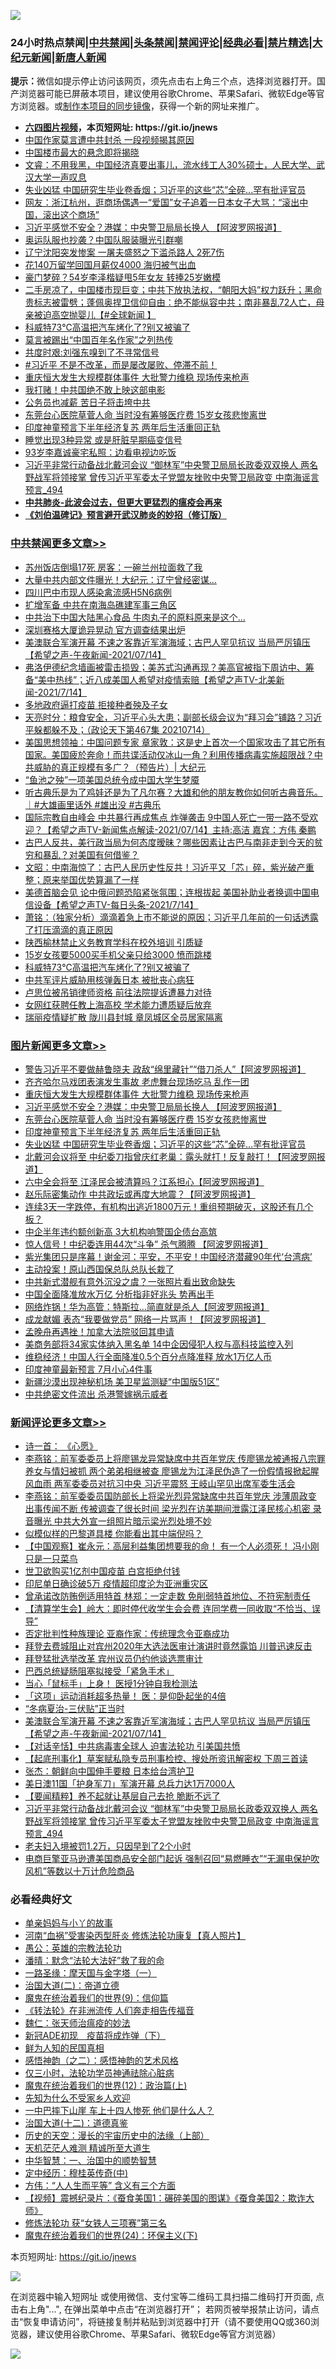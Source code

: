 ![](https://raw.githubusercontent.com/fqnews/bnews/master/64photo/fqnews-qr.jpg)

<div id="tt">
<h3>24小时热点禁闻|<a href="#%E4%B8%AD%E5%85%B1%E7%A6%81%E9%97%BB%E6%9B%B4%E5%A4%9A%E6%96%87%E7%AB%A0">中共禁闻</a>|<a href="#%E5%9B%BE%E7%89%87%E6%96%B0%E9%97%BB%E6%9B%B4%E5%A4%9A%E6%96%87%E7%AB%A0">头条禁闻</a>|<a href="#%E6%96%B0%E9%97%BB%E8%AF%84%E8%AE%BA%E6%9B%B4%E5%A4%9A%E6%96%87%E7%AB%A0">禁闻评论|<a href="#%E5%BF%85%E7%9C%8B%E7%BB%8F%E5%85%B8%E5%A5%BD%E6%96%87">经典必看|<a href="/video.md#%E7%A6%81%E7%89%87%E7%B2%BE%E9%80%89">禁片精选</a>|<a href="https://github.com/fqnews/djy/blob/master/gb/nf1351518.md#1">大纪元新闻</a>|<a href="https://github.com/fqnews/ntdtv/blob/master/gb/prog204.md#1">新唐人新闻</a></h3>
<div><b>提示：</b>微信如提示停止访问该网页，须先点击右上角三个点，选择浏览器打开。国产浏览器可能已屏蔽本项目，建议使用谷歌Chrome、苹果Safari、微软Edge等官方浏览器。或<a href="https://github.com/fqnews/bnews/blob/master/%E5%88%B6%E4%BD%9Cgit%E7%A6%81%E9%97%BB%E9%95%9C%E5%83%8F.md">制作本项目的同步镜像</a>，获得一个新的网址来推广。</div>
<ul>
<li><b><a href="http://d1.bdrive.tk/64.mp4" target="_blank">六四图片视频</a>，本页短网址: https://git.io/jnews</b></li>
<li><a href="/cbnews/20210714/1586965.md">中国作家莫言遭中共封杀 一段视频揭其原因</a></li>
<li><a href="/cnnews/20210714/1587057.md">中国楼市最大的悬念即将揭晓</a></li>
<li><a href="/bannedvideo/20210714/1586973.md">文睿：不用我黑，中国经济真要出事儿，流水线工人30%硕士，人民大学、武汉大学一声叹息</a></li>
<li><a href="/topimagenews/20210714/1587052.md">失业凶猛 中国研究生毕业卷香烟；习近平的这些“芯”全碎...罕有批评官员</a></li>
<li><a href="/bannedvideo/20210714/1586957.md">网友：浙江杭州，逛商场偶遇一“爱国”女子追着一日本女子大骂：“滚出中国，滚出这个商场”</a></li>
<li><a href="/topimagenews/20210715/1587502.md">习近平感觉不安全？港媒：中央警卫局局长换人 【阿波罗网报道】</a></li>
<li><a href="/cnnews/20210715/1587276.md">奥运队服也抄袭？中国队服装曝光引群嘲</a></li>
<li><a href="/cnnews/20210714/1587040.md">辽宁沈阳突发惨案 一屠夫盛怒之下滥杀路人 2死7伤</a></li>
<li><a href="/lifebaike/20210714/1587125.md">花140万留学回国月薪仅4000 海归被气出血</a></li>
<li><a href="/yule/20210715/1587205.md">豪门梦碎？54岁李泽楷疑甩5年女友 转捧25岁嫩模</a></li>
<li><a href="/bannedvideo/20210715/1587329.md">二手房凉了，中国楼市现巨变；中共下放执法权，“朝阳大妈”权力跃升；黑命贵标志被雷劈；蓬佩奥捍卫信仰自由：绝不能纵容中共；南非暴乱72人亡，母亲被迫高空抛婴儿【#全球新闻 】</a></li>
<li><a href="/cbnews/20210715/1587282.md">科威特73℃高温把汽车烤化了?别又被骗了</a></li>
<li><a href="/cbnews/20210714/1586964.md">莫言被踢出“中国百年名作家”之列热传</a></li>
<li><a href="/comments/20210715/1587388.md">共度时艰:刘强东嗅到了不寻常信号</a></li>
<li><a href="/bannedvideo/20210715/1587315.md">#习近平 不是不改革，而是屡改屡败、停滞不前！</a></li>
<li><a href="/topimagenews/20210715/1587536.md">重庆恒大发生大规模群体事件 大批警力维稳 现场传来枪声</a></li>
<li><a href="/ccpdope/20210715/1587353.md">我打赌！中共国绝不敢上映这部电影</a></li>
<li><a href="/ssgc/20210714/1587096.md">公务员也减薪 苦日子将击垮中共</a></li>
<li><a href="/topimagenews/20210715/1587324.md">东莞台心医院草菅人命 当时没有筹够医疗费 15岁女孩悲惨离世</a></li>
<li><a href="/topimagenews/20210715/1587248.md">印度神童预言下半年经济复苏 两年后生活重回正轨</a></li>
<li><a href="/health/20210714/1587008.md">睡觉出现3种异常 或是肝脏早期癌变信号</a></li>
<li><a href="/cnnews/hknews/20210715/1587310.md">93岁李嘉诚豪宅私照：边看电视边吃饭</a></li>
<li><a href="/comments/20210715/1587501.md">习近平非常行动备战北戴河会议 “御林军”中央警卫局局长政委双双换人 两名野战军将领接掌 曾传习近平军委太子党盟友挫败中央警卫局政变 中南海谣言预言_494</a></li>
<li><b><a href="/comments/20200211/1275071.md" target="_blank">中共肺炎-此波会过去，但更大更猛烈的瘟疫会再来</a></b></li>
<li><b><a href="/comments/20200207/1272816.md" target="_blank">《刘伯温碑记》预言避开武汉肺炎的妙招（修订版）</a></b></li>
</ul>
</div>

<div class="catlist">
<h3><a href="/cbnews/" target="_blank">中共禁闻</a><span><a href="/cbnews/" target="_blank" rel="nofollow">更多文章>></a></span></h3>
<ul>
<li><a href="/cbnews/20210715/1587632.md" target="_blank">苏州饭店倒塌17死 房客：一碗兰州拉面救了我</a></li>
<li><a href="/cbnews/20210715/1587607.md" target="_blank">大量中共内部文件曝光！大纪元：辽宁曾经密谋…</a></li>
<li><a href="/cbnews/20210715/1587555.md" target="_blank">四川巴中市现人感染禽流感H5N6病例</a></li>
<li><a href="/cbnews/20210715/1587548.md" target="_blank">扩增军备 中共在南海岛礁建军事三角区</a></li>
<li><a href="/cbnews/20210715/1587547.md" target="_blank">中共治下中国大陆黑心食品 牛肉丸子的原料原来是这个&#8230;</a></li>
<li><a href="/cbnews/20210715/1587537.md" target="_blank">深圳赛格大厦诡异晃动 官方调查结果出炉</a></li>
<li><a href="/comments/20210715/1587521.md" target="_blank">美澳联合军演开幕 不速之客靠近军演海域；古巴人罕见抗议 当局严厉镇压【希望之声-午夜新闻-2021/07/14】</a></li>
<li><a href="/comments/20210715/1587475.md" target="_blank">弗洛伊德纪念墙画被雷击损毁；美苏式沟通再现？美高官被指下周访中、筹备“美中热线”；近八成美国人希望对疫情索赔【希望之声TV-北美新闻-2021/7/14】</a></li>
<li><a href="/cbnews/20210715/1587432.md" target="_blank">多地政府逼打疫苗 拒接种者殃及子女</a></li>
<li><a href="/cbnews/20210715/1587401.md" target="_blank">天亮时分：粮食安全，习近平心头大患；副部长级会议为“拜习会”铺路？习近平躲都躲不及；（政论天下第467集 20210714）</a></li>
<li><a href="/cbnews/20210715/1587383.md" target="_blank">美国思想领袖：中国问题专家 章家敦：这是史上首次一个国家攻击了其它所有国家。美国疲於奔命！而共谍活动仅冰山一角？利用传播病毒实施超限战？中共威胁的真正规模有多广？（预告片）| 大纪元</a></li>
<li><a href="/cbnews/20210715/1587370.md" target="_blank">“鱼池之殃”一项美国总统令成中国大学生梦魇</a></li>
<li><a href="/comments/20210715/1587367.md" target="_blank">听古典乐是为了鸡娃还是为了凡尔赛？大雄和他的朋友教你如何听古典音乐。｜#大雄画里话外 #雄出没 #古典乐</a></li>
<li><a href="/comments/20210715/1587360.md" target="_blank">国际宗教自由峰会 中共暴行再成焦点 炸弹袭击 9中国人死亡一带一路不受欢迎？【希望之声TV-新闻焦点解读-2021/07/14】主持:高洁  嘉宾：方伟  秦鹏</a></li>
<li><a href="/comments/20210715/1587359.md" target="_blank">古巴人反共，美行政当局为何态度暧昧？哪些因素让古巴与南非走到今天的贫穷和暴乱？对美国有何借鉴？</a></li>
<li><a href="/cbnews/20210715/1587342.md" target="_blank">文昭：中南海惊了：古巴人民历史性反共！习近平又「芯」碎，紫光破产重整；原来举国优势算漏了一样</a></li>
<li><a href="/comments/20210715/1587336.md" target="_blank">美德首脑会见 论中俄问题恐陷紧张氛围；连根拔起 美国补助业者换调中国电信设备【希望之声TV-每日头条-2021/7/14】</a></li>
<li><a href="/cbnews/20210715/1587330.md" target="_blank">萧铭：（独家分析）滴滴着急上市不能说的原因；习近平几年前的一句话透露了打压滴滴的真正原因</a></li>
<li><a href="/cbnews/20210715/1587308.md" target="_blank">陕西榆林禁止义务教育学科在校外培训 引质疑</a></li>
<li><a href="/cbnews/20210715/1587283.md" target="_blank">15岁女孩要5000买手机父亲只给3000 愤而跳楼</a></li>
<li><a href="/cbnews/20210715/1587282.md" target="_blank">科威特73℃高温把汽车烤化了?别又被骗了</a></li>
<li><a href="/cbnews/20210715/1587270.md" target="_blank">中共军评片威胁用核弹轰日本 被批丧心病狂</a></li>
<li><a href="/cbnews/20210715/1587269.md" target="_blank">卢思位被吊销律师资格 前往法院提诉遭暴力对待</a></li>
<li><a href="/cbnews/20210715/1587250.md" target="_blank">女网红获聘任教上海高校 学术能力遭质疑后放弃</a></li>
<li><a href="/cbnews/20210715/1587249.md" target="_blank">瑞丽疫情疑扩散 陇川县封城 章凤城区全员居家隔离</a></li>

</ul>
</div>
<div class="catlist">
<h3><a href="/topimagenews/" target="_blank">图片新闻</a><span><a href="/topimagenews/" target="_blank" rel="nofollow">更多文章>></a></span></h3>
<ul>
<li><a href="/topimagenews/20210715/1587586.md" target="_blank">警告习近平不要做赫鲁晓夫 政敌“绵里藏针”“借刀杀人”【阿波罗网报道】</a></li>
<li><a href="/topimagenews/20210715/1587554.md" target="_blank">齐齐哈尔马戏团表演发生事故 老虎舞台现场吃马 乱作一团</a></li>
<li><a href="/topimagenews/20210715/1587536.md" target="_blank">重庆恒大发生大规模群体事件 大批警力维稳 现场传来枪声</a></li>
<li><a href="/topimagenews/20210715/1587502.md" target="_blank">习近平感觉不安全？港媒：中央警卫局局长换人 【阿波罗网报道】</a></li>
<li><a href="/topimagenews/20210715/1587324.md" target="_blank">东莞台心医院草菅人命 当时没有筹够医疗费 15岁女孩悲惨离世</a></li>
<li><a href="/topimagenews/20210715/1587248.md" target="_blank">印度神童预言下半年经济复苏 两年后生活重回正轨</a></li>
<li><a href="/topimagenews/20210714/1587052.md" target="_blank">失业凶猛 中国研究生毕业卷香烟；习近平的这些“芯”全碎&#8230;罕有批评官员</a></li>
<li><a href="/topimagenews/20210714/1586860.md" target="_blank">北戴河会议将至 中纪委刀指曾庆红老巢：露头就打！反复敲打！【阿波罗网报道】</a></li>
<li><a href="/topimagenews/20210713/1586149.md" target="_blank">六中全会将至 江泽民会被清算吗？江系担心【阿波罗网报道】</a></li>
<li><a href="/topimagenews/20210713/1586069.md" target="_blank">赵乐际密集动作 中共政坛或再度大地震？【阿波罗网报道】</a></li>
<li><a href="/topimagenews/20210713/1586042.md" target="_blank">连续3天一字跌停，有机构出逃近1800万元！重组预期破灭，这股还有几个板？</a></li>
<li><a href="/topimagenews/20210713/1585784.md" target="_blank">中企半年违约额创新高 3大机构响警国企债台高筑</a></li>
<li><a href="/topimagenews/20210712/1585372.md" target="_blank">惊人信号！中纪委连用44次“斗争” 杀气腾腾 【阿波罗网报道】</a></li>
<li><a href="/topimagenews/20210712/1585184.md" target="_blank">紫光集团只是序幕！谢金河：平安，不平安！中国经济潜藏90年代‘台湾病’</a></li>
<li><a href="/topimagenews/20210711/1584916.md" target="_blank">主动投案！原山西国保总队总队长栽了</a></li>
<li><a href="/topimagenews/20210711/1584789.md" target="_blank">中共新式潜舰有意外沉没之虞？一张照片看出致命缺失</a></li>
<li><a href="/topimagenews/20210711/1584605.md" target="_blank">中国全面降准放水万亿 分析指非好兆头 势再出手</a></li>
<li><a href="/topimagenews/20210710/1584331.md" target="_blank">网络炸锅！华为高管：特斯拉…简直就是杀人【阿波罗网报道】</a></li>
<li><a href="/topimagenews/20210710/1584260.md" target="_blank">成龙献媚 表态“我要做党员” 网络一片骂声！【阿波罗网报道】</a></li>
<li><a href="/topimagenews/20210710/1584235.md" target="_blank">孟晚舟再遇挫！加拿大法院驳回其申请</a></li>
<li><a href="/topimagenews/20210710/1584006.md" target="_blank">美商务部将34家实体纳入黑名单 14中企因侵犯人权与高科技监控入列</a></li>
<li><a href="/topimagenews/20210710/1583935.md" target="_blank">维稳经济！中国人行全面降准0.5个百分点降准释 放水1万亿人币</a></li>
<li><a href="/topimagenews/20210709/1583469.md" target="_blank">印度神童最新预言 7月小心4件事</a></li>
<li><a href="/topimagenews/20210709/1583332.md" target="_blank">新疆沙漠出现神秘机场 美卫星监测疑“中国版51区”</a></li>
<li><a href="/topimagenews/20210708/1583017.md" target="_blank">中共绝密文件流出 杀港警嫁祸示威者</a></li>

</ul>
</div>
<div class="catlist">
<h3><a href="/comments/" target="_blank">新闻评论</a><span><a href="/comments/" target="_blank" rel="nofollow">更多文章>></a></span></h3>
<ul>
<li><a href="/comments/20210715/1587661.md" target="_blank">诗一首： 《心愿》</a></li>
<li><a href="/comments/20210715/1587660.md" target="_blank">李燕铭：前军委委员上将廖锡龙异常缺席中共百年党庆 传廖锡龙被通报八宗罪 养女与情妇被抓 两个弟弟相继被查 廖锡龙为江泽民伪造了一份假情报掀起腥风血雨 两军委委员对抗习中央 习近平震怒 王岐山罕见出席军委生活会</a></li>
<li><a href="/comments/20210715/1587659.md" target="_blank">李燕铭：前军委委员国防部长上将梁光烈异常缺席中共百年党庆 涉薄周政变 出事传闻不断 传被调查了很长时间 梁光烈在访美期间泄露江泽民核心机密 录音曝光 中共大外宣一组照片暗示梁光烈处境不妙</a></li>
<li><a href="/comments/20210715/1587649.md" target="_blank">似模似样的巴黎道具楼 你能看出其中端倪吗？</a></li>
<li><a href="/comments/20210715/1587622.md" target="_blank">【中国观察】崔永元：高层利益集团想要我的命！ 有一个人必须死！ 冯小刚只是一只菜鸟</a></li>
<li><a href="/comments/20210715/1587619.md" target="_blank">世卫欲购买1亿剂中国疫苗 白宫拒绝付钱</a></li>
<li><a href="/comments/20210715/1587617.md" target="_blank">印尼单日确诊破5万 疫情超印度沦为亚洲重灾区</a></li>
<li><a href="/comments/20210715/1587606.md" target="_blank">曾承诺改防贿例适用特首 林郑：一定走数 免削弱特首地位、不符宪制责任</a></li>
<li><a href="/comments/20210715/1587605.md" target="_blank">【清算学生会】岭大：即时停代收学生会会费 连同学费一同收取“不恰当、误导”</a></li>
<li><a href="/comments/20210715/1587594.md" target="_blank">否定批判性种族理论 亚裔作家：传统理念令亚裔成功</a></li>
<li><a href="/comments/20210715/1587578.md" target="_blank">拜登去费城阻止对宾州2020年大选法医审计演讲时竟然露馅  川普迅速反击</a></li>
<li><a href="/comments/20210715/1587564.md" target="_blank">拜登猛批选举改革 宾州议员仍约他谈选票审计</a></li>
<li><a href="/comments/20210715/1587543.md" target="_blank">巴西总统疑肠阻塞拟接受「紧急手术」</a></li>
<li><a href="/comments/20210715/1587525.md" target="_blank">当心「鼠标手」上身！ 医授1分钟自我检测法</a></li>
<li><a href="/comments/20210715/1587524.md" target="_blank">「这项」运动消耗超多热量！ 医：是仰卧起坐的4倍</a></li>
<li><a href="/comments/20210715/1587523.md" target="_blank">“冬病夏治-三伏贴”正当时</a></li>
<li><a href="/comments/20210715/1587521.md" target="_blank">美澳联合军演开幕 不速之客靠近军演海域；古巴人罕见抗议 当局严厉镇压【希望之声-午夜新闻-2021/07/14】</a></li>
<li><a href="/comments/20210715/1587517.md" target="_blank">【对话辛恬】中共病毒害全球人 迫害法轮功 引美国共愤</a></li>
<li><a href="/comments/20210715/1587514.md" target="_blank">【起底刑事化】草案赋私隐专员刑事检控、搜处所资讯解密权 下周三首读</a></li>
<li><a href="/comments/20210715/1587512.md" target="_blank">张杰：朝鲜向中国伸手要粮 日本给台湾护卫</a></li>
<li><a href="/comments/20210715/1587506.md" target="_blank">美日澳11国「护身军刀」军演开幕 总兵力达1万7000人</a></li>
<li><a href="/comments/20210715/1587504.md" target="_blank">【要闻精粹】养不起就让基层自己去抢 脆断不远了</a></li>
<li><a href="/comments/20210715/1587501.md" target="_blank">习近平非常行动备战北戴河会议 “御林军”中央警卫局局长政委双双换人 两名野战军将领接掌 曾传习近平军委太子党盟友挫败中央警卫局政变 中南海谣言预言_494</a></li>
<li><a href="/comments/20210715/1587495.md" target="_blank">老夫妇入境被罚1.2万，只因早到了2个小时</a></li>
<li><a href="/comments/20210715/1587494.md" target="_blank">电商巨擎亚马逊遭美国商品安全部门起诉 强制召回“易燃睡衣”“无漏电保护吹风机”等数以十万计危险商品</a></li>

</ul>
</div>

<div class="catlist">
<h3>必看经典好文</h3>
<ul>
<li><a href="/cbnews/20210518/1548912.md" target="_blank">单亲妈妈与小丫的故事</a></li>
<li><a href="/comments/20210329/1514622.md" target="_blank">河南“血祸”受害染丙型肝炎 修炼法轮功康复【真人照片】</a></li>
<li><a href="/comments/20200313/1292991.md" target="_blank">愚公：英雄的宗教法轮功</a></li>
<li><a href="/comments/20210312/1502968.md" target="_blank">潘晴：默念“法轮大法好”救了我的命</a></li>
<li><a href="/tculture/20160806/568214.md" target="_blank">一路圣缘：摩天国与金字塔（一）</a></li>
<li><a href="/cbnews/20180308/911611.md" target="_blank">治国大道(二)：帝道立德</a></li>
<li><a href="/topimagenews/20180529/949649.md" target="_blank">魔鬼在统治着我们的世界(9)：信仰篇</a></li>
<li><a href="/comments/20210509/1542786.md" target="_blank">《转法轮》在非洲流传 人们奔走相告传福音</a></li>
<li><a href="/comments/20200224/1282494.md" target="_blank">魏仁：张天师治瘟疫的妙法</a></li>
<li><a href="/headline/20200908/1392940.md" target="_blank">新冠ADE初现　疫苗将成炸弹（下）</a></li>
<li><a href="/comments/20200926/1403589.md" target="_blank">鲜为人知的民国真相</a></li>
<li><a href="/comments/20210612/1565472.md" target="_blank">感悟神韵（之二）：感悟神韵的艺术风格</a></li>
<li><a href="/health/20170626/780270.md" target="_blank">仅三小时，法轮功学员神通祛除心脏病</a></li>
<li><a href="/topimagenews/20180601/951286.md" target="_blank">魔鬼在统治着我们的世界(12)：政治篇(上)</a></li>
<li><a href="/comments/20200620/1346848.md" target="_blank">先知为什么不受家乡人欢迎</a></li>
<li><a href="/cbnews/20200611/1343057.md" target="_blank">一中巴摔下山崖 车上十四人惨死 他们是什么人？</a></li>
<li><a href="/cbnews/20180318/916241.md" target="_blank">治国大道(十二)：道德真鉴</a></li>
<li><a href="/tculture/20121025/73065.md" target="_blank">历史的天空：漫长的宇宙历史中的法缘（上部）</a></li>
<li><a href="/comments/20210302/1496716.md" target="_blank">天机茫茫人难测 精诚所至大道生</a></li>
<li><a href="/comments/20200605/1340202.md" target="_blank">中华智慧：一、治国中的顺势智慧</a></li>
<li><a href="/tculture/xiulian/20151105/467870.md" target="_blank">定中经历：穆桂英传奇(中)</a></li>
<li><a href="/comments/20200720/1363377.md" target="_blank">方伟：“人人生而平等” 含义有三个方面</a></li>
<li><a href="/comments/20210123/1473011.md" target="_blank">【视频】震撼纪录片：《蚕食美国1：碾碎美国的图谋》《蚕食美国2：欺诈大师》</a></li>
<li><a href="/comments/20210328/1514058.md" target="_blank">修炼法轮功 获“女铁人三项赛”第三名</a></li>
<li><a href="/cbnews/20180907/994846.md" target="_blank">魔鬼在统治着我们的世界(24)：环保主义(下)</a></li>

</ul>
</div>

本页短网址: https://git.io/jnews

![](https://raw.githubusercontent.com/fqnews/bnews/master/64photo/fqnews-qr.jpg)

在浏览器中输入短网址 或使用微信、支付宝等二维码工具扫描二维码打开页面, 点击右上角"...", 在弹出菜单中点击“在浏览器打开”； 若网页被举报禁止访问，请点击“恢复申请访问”，将链接复制并粘贴到浏览器中打开（请不要使用QQ或360浏览器，建议使用谷歌Chrome、苹果Safari、微软Edge等官方浏览器）

![](https://raw.githubusercontent.com/fqnews/bnews/master/64photo/wx.jpg)